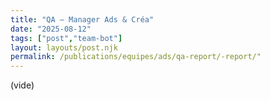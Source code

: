 ```yaml
---
title: "QA — Manager Ads & Créa"
date: "2025-08-12"
tags: ["post","team-bot"]
layout: layouts/post.njk
permalink: /publications/equipes/ads/qa-report/-report/"
---
```

(vide)